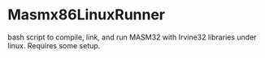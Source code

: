 # Masmx86LinuxRunner
bash script to compile, link, and run MASM32 with Irvine32 libraries under linux. Requires some setup.
